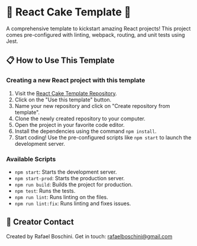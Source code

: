 # 🎂 React Cake Template 🍰

A comprehensive template to kickstart amazing React projects!
This project comes pre-configured with linting, webpack, routing, and unit tests using Jest.

## 📋 How to Use This Template

### Creating a new React project with this template

1. Visit the [React Cake Template Repository](https://github.com/rafaelboschini/react-cake-template).
2. Click on the "Use this template" button.
3. Name your new repository and click on "Create repository from template".
4. Clone the newly created repository to your computer.
5. Open the project in your favorite code editor.
6. Install the dependencies using the command `npm install`.
7. Start coding! Use the pre-configured scripts like `npm start` to launch the development server.

### Available Scripts

- `npm start`: Starts the development server.
- `npm start-prod`: Starts the production server.
- `npm run build`: Builds the project for production.
- `npm test`: Runs the tests.
- `npm run lint`: Runs linting on the files.
- `npm run lint:fix`: Runs linting and fixes issues.

## 📩 Creator Contact

Created by Rafael Boschini.
Get in touch: [rafaelboschini@gmail.com](mailto:rafaelboschini@gmail.com)

